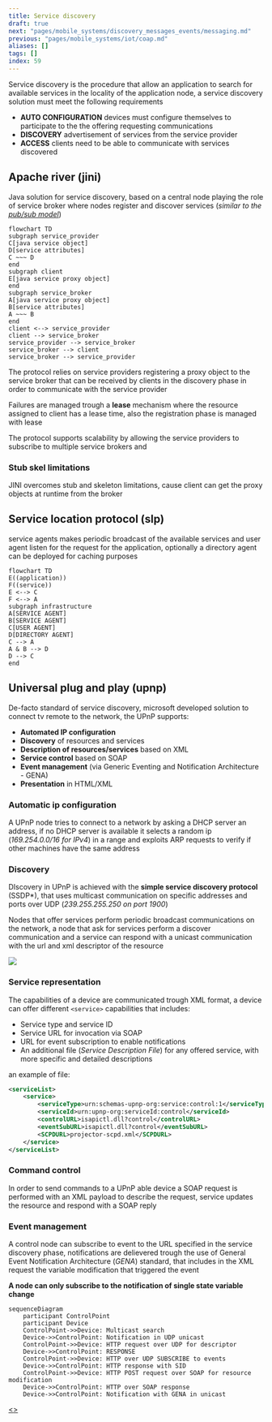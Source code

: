 ```yaml
---
title: Service discovery
draft: true
next: "pages/mobile_systems/discovery_messages_events/messaging.md"
previous: "pages/mobile_systems/iot/coap.md"
aliases: []
tags: []
index: 59
---
```


Service discovery is the procedure that allow an application to search for available services in the locality of the application node, a service discovery solution must meet the following requirements

- **AUTO CONFIGURATION** devices must configure themselves to participate to the the offering requesting communications
- **DISCOVERY** advertisement of services from the service provider
- **ACCESS** clients need to be able to communicate with services discovered

## Apache river (jini)

Java solution for service discovery, based on a central node playing the role of service broker where nodes register and discover services (*similar to the [pub/sub model](pages/mobile_systems/iot/pub_sub_model.md)*)

```mermaid
flowchart TD
subgraph service_provider
C[java service object]
D[service attributes]
C ~~~ D
end
subgraph client
E[java service proxy object]
end
subgraph service_broker
A[java service proxy object]
B[service attributes]
A ~~~ B
end
client <--> service_provider
client --> service_broker
service_provider --> service_broker
service_broker --> client
service_broker --> service_provider
```

The protocol relies on service providers registering a proxy object to the service broker that can be received by clients in the discovery phase in order to communicate with the service provider

Failures are managed trough a **lease** mechanism where the resource assigned to client has a lease time, also the registration phase is managed with lease

The protocol supports scalability by allowing the service providers to subscribe to multiple service brokers and

### Stub skel limitations

JINI overcomes stub and skeleton limitations, cause client can get the proxy objects at runtime from the broker

## Service location protocol (slp)

service agents makes periodic broadcast of the available services and user agent listen for the request for the application, optionally a directory agent can be deployed for caching purposes

```mermaid
flowchart TD
E((application))
F((service))
E <--> C
F <--> A
subgraph infrastructure
A[SERVICE AGENT]
B[SERVICE AGENT]
C[USER AGENT]
D[DIRECTORY AGENT]
C --> A
A & B --> D
D --> C
end
```

## Universal plug and play (upnp)

De-facto standard of service discovery, microsoft developed solution to connect tv remote to the network, the UPnP supports:

- **Automated IP configuration**
- **Discovery** of resources and services
- **Description of resources/services** based on XML
- **Service control** based on SOAP
- **Event management** (via Generic Eventing and Notification Architecture - GENA)
- **Presentation** in HTML/XML

### Automatic ip configuration

A UPnP node tries to connect to a network by asking a DHCP server an address, if no DHCP server is available it selects a random ip (*169.254.0.0/16 for IPv4*) in a range and exploits ARP requests to verify if other machines have the same address

### Discovery

DIscovery in UPnP is achieved with the **simple service discovery protocol** (SSDP*), that uses multicast communication on specific addresses and ports over UDP (*239.255.255.250 on port 1900*)

Nodes that offer services perform periodic broadcast communications on the network, a node that ask for services perform a discover communication and a service can respond with a unicast communication with the url and xml descriptor of the resource

![](assets/mobile_systems/Pasted%20image%2020240616115828.png)

### Service representation

The capabilities of a device are communicated trough XML format, a device can offer different `<service>` capabilities that includes:

- Service type and service ID
- Service URL for invocation via SOAP
- URL for event subscription to enable notifications
- An additional file (*Service Description File*) for any offered service, with more specific and detailed descriptions

an example of file:

```xml
<serviceList>
	<service>
		<serviceType>urn:schemas-upnp-org:service:control:1</serviceType>
		<serviceId>urn:upnp-org:serviceId:control</serviceId>
		<controlURL>isapictl.dll?control</controlURL>
		<eventSubURL>isapictl.dll?control</eventSubURL>
		<SCPDURL>projector-scpd.xml</SCPDURL>
	</service>
</serviceList>
```

### Command control

In order to send commands to a UPnP able device a SOAP request is performed with an XML payload to describe the request, service updates the resource and respond with a SOAP reply

### Event management

A control node can subscribe to event to the URL specified in the service discovery phase, notifications are delievered trough the use of General Event Notification Architecture (*GENA*) standard, that includes in the XML request the variable modification that triggered the event

**A node can only subscribe to the notification of single state variable change**

```mermaid
sequenceDiagram
    participant ControlPoint
    participant Device
    ControlPoint->>Device: Multicast search
    Device->>ControlPoint: Notification in UDP unicast
    ControlPoint->>Device: HTTP request over UDP for descriptor
    Device->>ControlPoint: RESPONSE
    ControlPoint->>Device: HTTP over UDP SUBSCRIBE to events
    Device->>ControlPoint: HTTP response with SID
    ControlPoint->>Device: HTTP POST request over SOAP for resource modification
    Device->>ControlPoint: HTTP over SOAP response
    Device->>ControlPoint: Notification with GENA in unicast
```

[<](pages/mobile_systems/iot/coap.md)[>](pages/mobile_systems/discovery_messages_events/messaging.md)
